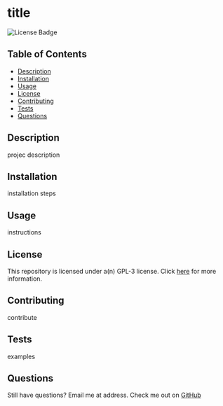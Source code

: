 # title
  
  ![License Badge](https://img.shields.io/badge/license-GPL-blue)

  ## Table of Contents
  - [Description](#description)
  - [Installation](#installation)
  - [Usage](#usage)
  - [License](#license)
  - [Contributing](#contributing)
  - [Tests](#tests)
  - [Questions](#questions)
  
  ## Description
  projec description
  
  ## Installation
  installation steps
  
  ## Usage
  instructions
  
  ## License
  This repository is licensed under a(n) GPL-3 license. 
  Click [here](https://choosealicense.com/licenses/gpl-3.0/) for more information.
  
  ## Contributing
  contribute
  
  ## Tests
  examples
  
  ## Questions
  Still have questions? Email me at address.
  Check me out on [GitHub](https://github.com/name)
  